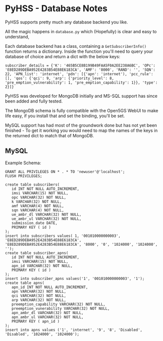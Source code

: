 # PyHSS - Database Notes
PyHSS supports pretty much any database backend you like.

All the magic happens in ```database.py``` which (Hopefully) is clear and easy to understand,

Each database backend has a class, containing a ```GetSubscriberInfo()``` function returns a dictionary.
Inside the function you'll need to query your database of choice and return a dict with the below keys:
```
subscriber_details = {'K': '465B5CE8B199B49FAA5F0A2EE238A6BC', 'OPc': 'E8ED289DEBA952E4283B54E88E6183CA', 'AMF': '8000', 'RAND': '', 'SQN': 22, 'APN_list': 'internet', 'pdn': [{'apn': 'internet'), 'pcc_rule': [], 'qos': {'qci': 9, 'arp': {'priority_level': 8, 'pre_emption_vulnerability': 1, 'pre_emption_capability': 1}}, 'type': 2}]}
```

PyHSS was developed for MongoDB initially and MS-SQL support has since been added and fully tested.
 
The MongoDB schema is fully compatible with the Open5GS WebUI to make life easy, if you install that and set the binding, you'll be set.

MySQL support has had most of the groundwork done but has not yet been finished - To get it working you would need to map the names of the keys in the returned dict to match that of MongoDB.

## MySQL

Example Schema: 
```CREATE USER 'newuser'@'localhost' IDENTIFIED BY 'password';
GRANT ALL PRIVILEGES ON * . * TO 'newuser'@'localhost';
FLUSH PRIVILEGES;

create table subscribers(
   id INT NOT NULL AUTO_INCREMENT,
   imsi VARCHAR(15) NOT NULL,
   opc VARCHAR(32) NOT NULL,
   k VARCHAR(32) NOT NULL,
   amf VARCHAR(4) NOT NULL,
   sqn VARCHAR(4) NOT NULL,
   ue_ambr_dl VARCHAR(32) NOT NULL,
   ue_ambr_ul VARCHAR(32) NOT NULL,
   submission_date DATE,
   PRIMARY KEY ( id )
);
insert into subscribers values( 1, '001010000000003', 'E8ED289DEBA952E4283B54E88E6183CA', 'E8ED289DEBA952E4283B54E88E6183CA', '8000', '0', '1024000', '1024000', '');
create table subscriber_apns(
   id INT NOT NULL AUTO_INCREMENT,
   imsi VARCHAR(15) NOT NULL,
   apn_id VARCHAR(32) NOT NULL,
   PRIMARY KEY ( id )
);
insert into subscriber_apns values('1', '001010000000003', '1');
create table apns(
   apn_id INT NOT NULL AUTO_INCREMENT,
   apn VARCHAR(32) NOT NULL,
   qci VARCHAR(32) NOT NULL,
   arp VARCHAR(32) NOT NULL,
   preemption_capability VARCHAR(32) NOT NULL,
   preemption_vunerability VARCHAR(32) NOT NULL,
   apn_ambr_dl VARCHAR(32) NOT NULL,
   apn_ambr_ul VARCHAR(32) NOT NULL,
   PRIMARY KEY ( apn_id )
);
insert into apns values ('1', 'internet', '9', '8', 'Disabled', 'Disabled', '1024000', '1024000');
```